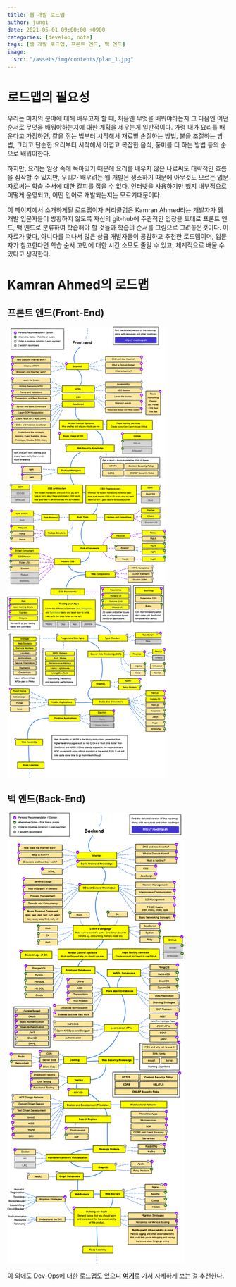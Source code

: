 ```yaml
---
title: 웹 개발 로드맵
author: jungi
date: 2021-05-01 09:00:00 +0900
categories: [develop, note]
tags: [웹 개발 로드맵, 프론트 엔드, 백 엔드]
image:
  src: "/assets/img/contents/plan_1.jpg"
---
```


# 로드맵의 필요성

우리는 미지의 분야에 대해 배우고자 할 때, 처음엔 무엇을 배워야하는지 그 다음엔 어떤순서로 무엇을 배워야하는지에 대한 계획을 세우는게 일반적이다.
가령 내가 요리를 배운다고 가정하면, 칼을 쥐는 법부터 시작해서 재료별 손질하는 방법, 불을 조절하는 방법, 그리고 단순한 요리부터 시작해서 어렵고 복잡한 음식, 풍미를 더 하는 방법 등의 순으로 배워야한다.

하지만, 요리는 일상 속에 녹아있기 때문에 요리를 배우지 않은 나로써도 대략적인 흐름을 짐작할 수 있지만, 우리가 배우려는 웹 개발은 생소하기 때문에 아무것도 모르는 입문자로써는 학습 순서에 대한 갈피를 잡을 수 없다. 인터넷을 사용하기만 했지 내부적으로 어떻게 운영되고, 어떤 언어로 개발되는지는 모르기때문이다.

이 페이지에서 소개하게될 로드맵이자 커리큘럼은 Kamran Ahmed라는 개발자가 웹 개발 입문자들이 방황하지 않도록 자신의 git-hub에 주관적인 입장을 토대로 프론트 엔드, 백 엔드로 분류하여 학습해야 할 것들과 학습의 순서를 그림으로 그려놓은것이다. 이 자료가 맞다, 아니다를 떠나서 많은 상급 개발자들이 공감하고 추천한 로드맵이며, 입문자가 참고한다면 학습 순서 고민에 대한 시간 소모도 줄일 수 있고, 체계적으로 배울 수 있다고 생각한다.

# Kamran Ahmed의 로드맵

## 프론트 엔드(Front-End)

<img src="/assets/img/contents/front_loadmap.png" alt="프론트 엔드 로드맵" >

## 백 엔드(Back-End)

<img src="/assets/img/contents/back_loadmap.png" alt="백 엔드 로드맵" >

<p>이 외에도 Dev-Ops에 대한 로드맵도 있으니 <a href="https://github.com/kamranahmedse/developer-roadmap" target="_blank"><b>여기</b></a>로 가서 자세하게 보는 걸 추천한다.</p>
